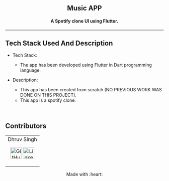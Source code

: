 <p align="center">
	<h2 align="center">Music APP</h2>
	<h4 align="center"> A Spotify clone UI using Flutter. <h4>
</p>

---
## Tech Stack Used And Description

* Tech Stack:
	- The app has been developed using Flutter in Dart programming language.

* Description:
	- This app has been created from scratch (NO PREVIOUS WORK WAS DONE ON THIS PROJECT).
	- This app is a spotify clone.

<br>

## Contributors
<div align = "center">
<table>
<tr align="center">

<td>
Dhruv Singh
<p align="center">
<a href = "https://github.com/Dhruv0607"><img src = "http://www.iconninja.com/files/241/825/211/round-collaboration-social-github-code-circle-network-icon.svg" width="36" height = "36" alt="GitHub"/></a>
<a href = "https://www.linkedin.com/in/dhruv-singh-657755205/">
<img src = "http://www.iconninja.com/files/863/607/751/network-linkedin-social-connection-circular-circle-media-icon.svg" width="36" height="36" alt="LinkedIn"/>
</a>
</p>
</td>

</tr>
  </table>
<div>

<p align="center">
	Made with :heart:
</p>
